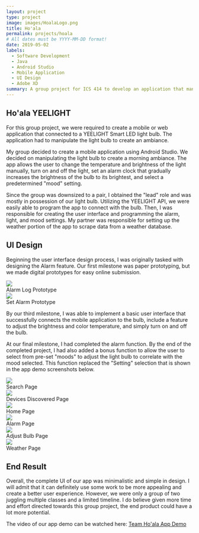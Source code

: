 ```yaml
---
layout: project
type: project
image: images/HoalaLogo.png
title: Ho'ala
permalink: projects/hoala
# All dates must be YYYY-MM-DD format!
date: 2019-05-02
labels:
  - Software Development
  - Java
  - Android Studio
  - Mobile Application
  - UI Design
  - Adobe XD
summary: A group project for ICS 414 to develop an application that manipulates a YEELIGHT Smart LED WiFi light bulb.
---
```


## Ho'ala YEELIGHT
For this group project, we were required to create a mobile or web application that connected to a YEELIGHT Smart LED light bulb. The application had to manipulate the light bulb to create an ambiance.

My group decided to create a mobile application using Android Studio. We decided on manipulating the light bulb to create a morning ambiance. The app allows the user to change the temperature and brightness of the light manually, turn on and off the light, set an alarm clock that gradually increases the brightness of the bulb to its brightest, and select a predetermined "mood" setting.

Since the group was downsized to a pair, I obtained the "lead" role and was mostly in possession of our light bulb. Utilizing the YEELIGHT API, we were easily able to program the app to connect with the bulb. Then, I was responsible for creating the user interface and programming the alarm, light, and mood settings. My partner was responsible for setting up the weather portion of the app to scrape data from a weather database.

## UI Design
Beginning the user interface design process, I was originally tasked with designing the Alarm feature. Our first milestone was paper prototyping, but we made digital prototypes for easy online submission.

<div class="ui two column grid">
  <div class="column">
    <div class="ui segment">
      <img class="ui image" src="../images/PaperPrototypeAlarmLog.png">
      <div class="ui bottom attached label">Alarm Log Prototype</div>
    </div>
  </div>
  <div class="column">
    <div class="ui segment">
      <img class="ui image" src="../images/PaperPrototypeSetAlarm2.png">
      <div class="ui bottom attached label">Set Alarm Prototype</div>
    </div>
  </div>
</div>

By our third milestone, I was able to implement a basic user interface that successfully connects the mobile application to the bulb, include a feature to adjust the brightness and color temperature, and simply turn on and off the bulb.

At our final milestone, I had completed the alarm function. By the end of the completed project, I had also added a bonus function to allow the user to select from pre-set "moods" to adjust the light bulb to correlate with the mood selected. This function replaced the "Setting" selection that is shown in the app demo screenshots below.

<div class="ui three column grid">
  <div class="column">
    <div class="ui segment">
      <img class="ui image" src="../images/HoalaSearch.png">
      <div class="ui bottom attached label">Search Page</div>
    </div>
  </div>
  <div class="column">
    <div class="ui segment">
      <img class="ui image" src="../images/HoalaFound.png">
      <div class="ui bottom attached label">Devices Discovered Page</div>
    </div>
  </div>
  <div class="column">
    <div class="ui segment">
      <img class="ui image" src="../images/HoalaHome.png">
      <div class="ui bottom attached label">Home Page</div>
    </div>
  </div>
</div>

<div class="ui three column grid">
  <div class="column">
    <div class="ui segment">
      <img class="ui image" src="../images/HoalaAlarm.png">
      <div class="ui bottom attached label">Alarm Page</div>
    </div>
  </div>
  <div class="column">
    <div class="ui segment">
      <img class="ui image" src="../images/HoalaChange.png">
      <div class="ui bottom attached label">Adjust Bulb Page</div>
    </div>
  </div>
  <div class="column">
    <div class="ui segment">
      <img class="ui image" src="../images/HoalaTemp.png">
      <div class="ui bottom attached label">Weather Page</div>
    </div>
  </div>
</div>

## End Result
Overall, the complete UI of our app was minimalistic and simple in design. I will admit that it can definitely use some work to be more appealing and create a better user experience. However, we were only a group of two juggling multiple classes and a limited timeline. I do believe given more time and effort directed towards this group project, the end product could have a lot more potential.

The video of our app demo can be watched here: <a href="https://youtu.be/Kjq8xNxlP4o">Team Ho'ala App Demo</a>

<!-- ## UI Update Recreated with Adobe XD
I have recently decided to expand some of my skills and learn new software. Therefore, I used Adobe XD to recreate the UI design of our Ho'ala mobile application. It is a replication with some changes in color scheme and layout. Since I do not have Adobe Photoshop, I used Paint.net to design the image components.

<div class="ui four column grid">
  <div class="column">
    <div class="ui segment">
      <img class="ui image" src="../images/Hoala2Landing.png">
      <div class="ui bottom attached label">Landing Page</div>
    </div>
  </div>
  <div class="column">
    <div class="ui segment">
      <img class="ui image" src="../images/Hoala2Search.png">
      <div class="ui bottom attached label">Search and Discovery Page</div>
    </div>
  </div>
  <div class="column">
    <div class="ui segment">
      <img class="ui image" src="../images/Hoala2Home.png">
      <div class="ui bottom attached label">Home Page</div>
    </div>
  </div>
  <div class="column">
    <div class="ui segment">
      <img class="ui image" src="../images/Hoala2Alarm.png">
      <div class="ui bottom attached label">Alarm Page</div>
    </div>
  </div>
</div>

<div class="ui three column grid">
  <div class="column">
    <div class="ui segment">
      <img class="ui image" src="../images/Hoala2Light.png">
      <div class="ui bottom attached label">Light Controls Page</div>
    </div>
  </div>
  <div class="column">
    <div class="ui segment">
      <img class="ui image" src="../images/Hoala2Mood.png">
      <div class="ui bottom attached label">Mood Page</div>
    </div>
  </div>
  <div class="column">
    <div class="ui segment">
      <img class="ui image" src="../images/Hoala2Temp.png">
      <div class="ui bottom attached label">Temperature Page</div>
    </div>
  </div>
</div>


The main focus of recreating these UI prototypes was for me to familiarize myself with Adobe XD. Perhaps as my skills and knowledge of Adobe XD progress, I may redesign the UI to reflect a more modern and advanced style. -->
